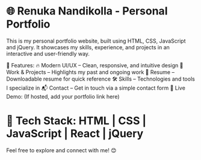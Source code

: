 # 🌐 Renuka Nandikolla - Personal Portfolio

This is my personal portfolio website, built using HTML, CSS, JavaScript and jQuery. It showcases my skills, experience, and projects in an interactive and user-friendly way.

🎯 Features:
🔥 Modern UI/UX – Clean, responsive, and intuitive design
💼 Work & Projects – Highlights my past and ongoing work
📜 Resume – Downloadable resume for quick reference
🛠️ Skills – Technologies and tools I specialize in
📬 Contact – Get in touch via a simple contact form
🔗 Live Demo: (If hosted, add your portfolio link here)

# 📂 Tech Stack: HTML | CSS | JavaScript | React | jQuery

Feel free to explore and connect with me! 😊
